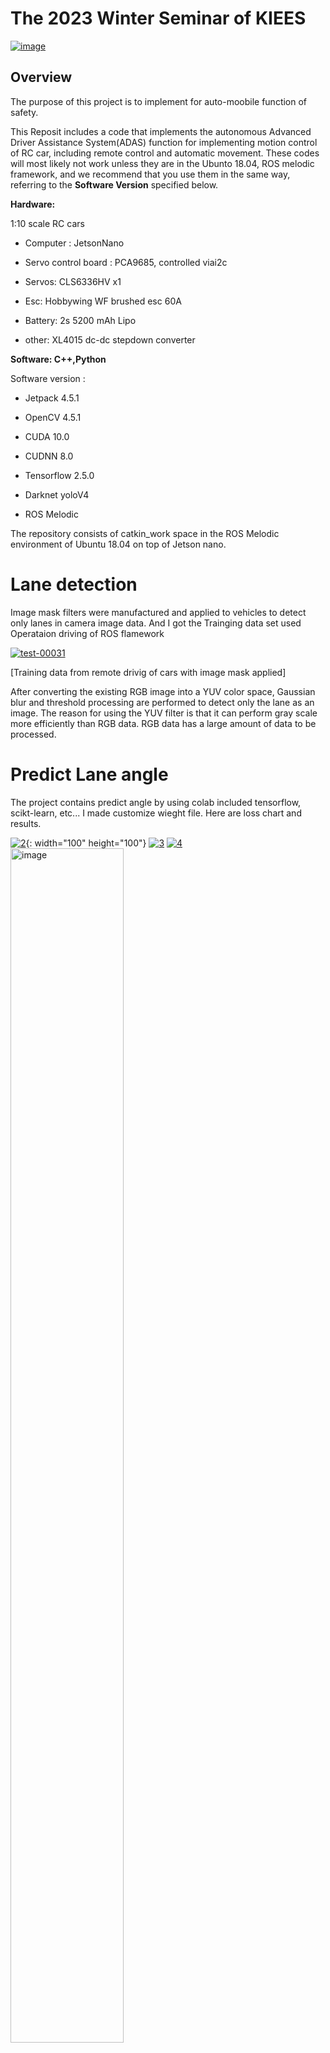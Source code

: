 # The 2023 Winter Seminar of KIEES

<a href="https://imgbb.com/"><img src="https://i.ibb.co/ZzGK08w/image.png" alt="image" border="0"></a>

## Overview


The purpose of this project is to implement for auto-moobile function of safety.

This Reposit includes a code that implements the autonomous Advanced Driver Assistance System(ADAS) function for implementing motion control of RC car, including remote control and automatic movement. These codes will most likely not work unless they are in the Ubunto 18.04, ROS melodic framework, and we recommend that you use them in the same way, referring to the **Software Version** specified below.

**Hardware:** 

1:10 scale RC cars

* Computer : JetsonNano

* Servo control board : PCA9685, controlled viai2c

* Servos: CLS6336HV x1

* Esc: Hobbywing WF brushed esc 60A

* Battery: 2s 5200 mAh Lipo

* other: XL4015 dc-dc stepdown converter


**Software: C++,Python**

Software version :

* Jetpack 4.5.1

* OpenCV 4.5.1

* CUDA 10.0

* CUDNN 8.0

* Tensorflow 2.5.0

* Darknet yoloV4

* ROS Melodic

The repository consists of catkin_work space in the ROS Melodic environment of Ubuntu 18.04 on top of Jetson nano.


# Lane detection
Image mask filters were manufactured and applied to vehicles to detect only lanes in camera image data. And I got the Trainging data set used Operataion driving of ROS flamework

<a href="https://imgbb.com/"><img src="https://i.ibb.co/8xpcBJZ/test-00031.png" alt="test-00031" border="0"></a>

[Training data from remote drivig of cars with image mask applied]

After converting the existing RGB image into a YUV color space, Gaussian blur and threshold processing are performed to detect only the lane as an image. The reason for using the YUV filter is that it can perform gray scale more efficiently than RGB data. RGB data has a large amount of data to be processed.

# Predict Lane angle

The project contains predict angle by using colab included tensorflow, scikt-learn, etc... I made customize wieght file. Here are loss chart and results.

<a href="https://imgbb.com/"><img src="https://i.ibb.co/b6Wfk5P/2.png" alt="2" border="0"></a>{: width="100" height="100"}
<a href="https://imgbb.com/"><img src="https://i.ibb.co/m9m8GCL/3.png" alt="3" border="0"></a>
<a href="https://imgbb.com/"><img src="https://i.ibb.co/jzfhjsx/4.png" alt="4" border="0"></a>
<a href="https://ibb.co/R7sYcgZ"><img src="https://i.ibb.co/25CWdFm/image.png" width ="60%" height="70%" alt="image" border="0"></a>






